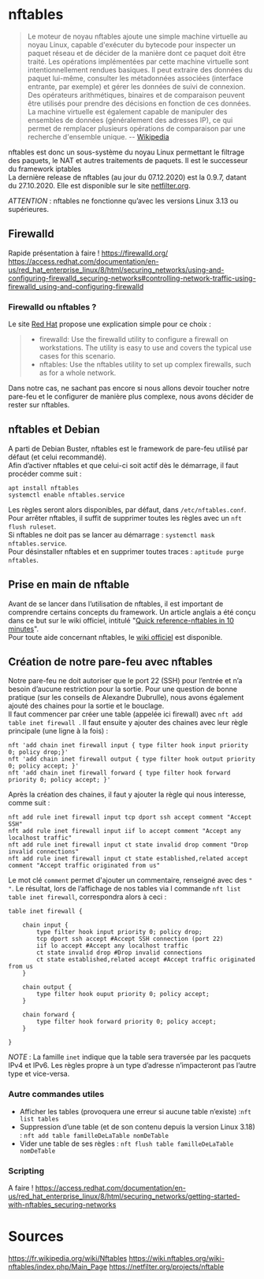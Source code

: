 # nftables

> Le moteur de noyau nftables ajoute une simple machine virtuelle au noyau Linux, capable d'exécuter du bytecode pour inspecter un paquet réseau et de décider de la manière dont ce paquet doit être traité. Les opérations implémentées par cette machine virtuelle sont intentionnellement rendues basiques. Il peut extraire des données du paquet lui-même, consulter les métadonnées associées (interface entrante, par exemple) et gérer les données de suivi de connexion. Des opérateurs arithmétiques, binaires et de comparaison peuvent être utilisés pour prendre des décisions en fonction de ces données. La machine virtuelle est également capable de manipuler des ensembles de données (généralement des adresses IP), ce qui permet de remplacer plusieurs opérations de comparaison par une recherche d'ensemble unique.
-- [Wikipedia](https://fr.wikipedia.org/wiki/Nftables: 'Article "nftables"')

nftables est donc un sous-système du noyau Linux permettant le filtrage des paquets, le NAT et autres traitements de paquets. Il est le successeur du framework iptables  
La dernière release de nftables (au jour du 07.12.2020) est la 0.9.7, datant du 27.10.2020. Elle est disponible sur le site [netfilter.org](https://netfilter.org/projects/nftables/downloads.html#nftables-0.9.7).

_ATTENTION_ : nftables ne fonctionne qu’avec les versions Linux 3.13 ou supérieures.

## Firewalld
Rapide présentation à faire !
https://firewalld.org/  
https://access.redhat.com/documentation/en-us/red_hat_enterprise_linux/8/html/securing_networks/using-and-configuring-firewalld_securing-networks#controlling-network-traffic-using-firewalld_using-and-configuring-firewalld

### Firewalld ou nftables ?

Le site [Red Hat](https://access.redhat.com/documentation/en-us/red_hat_enterprise_linux/8/html/securing_networks/using-and-configuring-firewalld_securing-networks) propose une explication simple pour ce choix :

> + firewalld: Use the firewalld utility to configure a firewall on workstations. The utility is easy to use and covers the typical use cases for this scenario.
> + nftables: Use the nftables utility to set up complex firewalls, such as for a whole network.

Dans notre cas, ne sachant pas encore si nous allons devoir toucher notre pare-feu et le configurer de manière plus complexe, nous avons décider de rester sur nftables.

## nftables et Debian

A parti de Debian Buster, nftables est le framework de pare-feu utilisé par défaut (et celui recommandé).  
Afin d’activer nftables et que celui-ci soit actif dès le démarrage, il faut procéder comme suit :

```
apt install nftables
systemctl enable nftables.service
```

Les règles seront alors disponibles, par défaut, dans `/etc/nftables.conf`.  
Pour arrêter nftables, il suffit de supprimer toutes les règles avec un `nft flush ruleset`.  
Si nftables ne doit pas se lancer au démarrage : `systemctl mask nftables.service`.  
Pour désinstaller nftables et en supprimer toutes traces : `aptitude purge nftables`.

## Prise en main de nftable

Avant de se lancer dans l’utilisation de nftables, il est important de comprendre certains concepts du framework. Un article anglais a été conçu dans ce but sur le wiki officiel, intitulé "[Quick reference-nftables in 10 minutes](https://wiki.nftables.org/wiki-nftables/index.php/Quick_reference-nftables_in_10_minutes)".  
Pour toute aide concernant nftables, le [wiki officiel](https://wiki.nftables.org/wiki-nftables/index.php/Main_Page) est disponible.

## Création de notre pare-feu avec nftables

Notre pare-feu ne doit autoriser que le port 22 (SSH) pour l’entrée et n’a besoin d’aucune restriction pour la sortie. Pour une question de bonne pratique (sur les conseils de Alexandre Dubrulle), nous avons également ajouté des chaines pour la sortie et le bouclage.  
Il faut commencer par créer une table (appelée ici firewall) avec `nft add table inet firewall `.
Il faut ensuite y ajouter des chaines avec leur règle principale (une ligne à la fois) :

```
nft 'add chain inet firewall input { type filter hook input priority 0; policy drop;}'
nft 'add chain inet firewall output { type filter hook output priority 0; policy accept; }'
nft 'add chain inet firewall forward { type filter hook forward priority 0; policy accept; }'
```

Après la création des chaines, il faut y ajouter la règle qui nous interesse, comme suit :
```
nft add rule inet firewall input tcp dport ssh accept comment "Accept SSH"
nft add rule inet firewall input iif lo accept comment "Accept any localhost traffic"
nft add rule inet firewall input ct state invalid drop comment "Drop invalid connections"
nft add rule inet firewall input ct state established,related accept comment "Accept traffic originated from us"

```
Le mot clé `comment` permet d'ajouter un commentaire, renseigné avec des `" "`.
Le résultat, lors de l’affichage de nos tables via l commande `nft list table inet firewall`, correspondra alors à ceci :

```
table inet firewall {

    chain input {
        type filter hook input priority 0; policy drop;
        tcp dport ssh accept #Accept SSH connection (port 22)
        iif lo accept #Accept any localhost traffic
        ct state invalid drop #Drop invalid connections
        ct state established,related accept #Accept traffic originated from us
    }

    chain output {
        type filter hook ouput priority 0; policy accept;
    }

    chain forward {
        type filter hook forward priority 0; policy accept;
    }

}
```

_NOTE_ : La famille `inet` indique que la table sera traversée par les pacquets IPv4 et IPv6. Les règles propre à un type d’adresse n’impacteront pas l’autre type et vice-versa.

### Autre commandes utiles

- Afficher les tables (provoquera une erreur si aucune table n’existe) :`nft list tables`
- Suppression d’une table (et de son contenu depuis la version Linux 3.18) : `nft add table familleDeLaTable nomDeTable`
- Vider une table de ses règles : `nft flush table familleDeLaTable nomDeTable`

### Scripting
A faire !
https://access.redhat.com/documentation/en-us/red_hat_enterprise_linux/8/html/securing_networks/getting-started-with-nftables_securing-networks

# Sources

https://fr.wikipedia.org/wiki/Nftables
https://wiki.nftables.org/wiki-nftables/index.php/Main_Page
https://netfilter.org/projects/nftable
